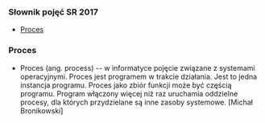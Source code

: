 

### Słownik pojęć SR 2017

* [Proces](#proces)


### Proces

* Proces (ang. process) -- w informatyce pojęcie związane z systemami operacyjnymi. Proces jest programem w trakcie działania. Jest to jedna instancja programu. Proces jako zbiór funkcji może być częścią programu. Program włączony więcej niż raz uruchamia oddzielne procesy, dla których przydzielane są inne zasoby systemowe.
[Michał Bronikowski]





